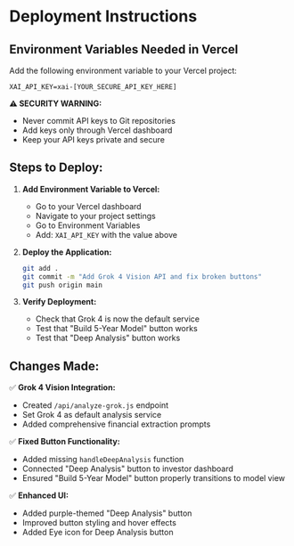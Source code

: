 # Deployment Instructions

## Environment Variables Needed in Vercel

Add the following environment variable to your Vercel project:

```
XAI_API_KEY=xai-[YOUR_SECURE_API_KEY_HERE]
```

**⚠️ SECURITY WARNING:** 
- Never commit API keys to Git repositories
- Add keys only through Vercel dashboard
- Keep your API keys private and secure

## Steps to Deploy:

1. **Add Environment Variable to Vercel:**
   - Go to your Vercel dashboard
   - Navigate to your project settings
   - Go to Environment Variables
   - Add: `XAI_API_KEY` with the value above

2. **Deploy the Application:**
   ```bash
   git add .
   git commit -m "Add Grok 4 Vision API and fix broken buttons"
   git push origin main
   ```

3. **Verify Deployment:**
   - Check that Grok 4 is now the default service
   - Test that "Build 5-Year Model" button works
   - Test that "Deep Analysis" button works

## Changes Made:

✅ **Grok 4 Vision Integration:**
- Created `/api/analyze-grok.js` endpoint
- Set Grok 4 as default analysis service
- Added comprehensive financial extraction prompts

✅ **Fixed Button Functionality:**
- Added missing `handleDeepAnalysis` function
- Connected "Deep Analysis" button to investor dashboard
- Ensured "Build 5-Year Model" button properly transitions to model view

✅ **Enhanced UI:**
- Added purple-themed "Deep Analysis" button
- Improved button styling and hover effects
- Added Eye icon for Deep Analysis button
